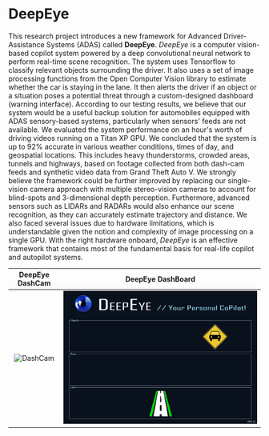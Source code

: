# DeepEye
This research project introduces a new framework for Advanced Driver-Assistance Systems (ADAS) called **DeepEye**. *DeepEye* is a computer vision-based copilot system powered by a deep convolutional neural network to perform real-time scene recognition. The system uses Tensorflow to classify relevant objects surrounding the driver. It also uses a set of image processing functions from the Open Computer Vision library to estimate whether the car is staying in the lane. It then alerts the driver if an object or a situation poses a potential threat through a custom-designed dashboard (warning interface). According to our testing results, we believe that our system would be a useful backup solution for automobiles equipped with ADAS sensory-based systems, particularly when sensors' feeds are not available. We evaluated the system performance on an hour's worth of driving videos running on a Titan XP GPU. We concluded that the system is up to $92\%$ accurate in various weather conditions, times of day, and geospatial locations. This includes heavy thunderstorms, crowded areas, tunnels and highways, based on footage collected from both dash-cam feeds and synthetic video data from Grand Theft Auto V. We strongly believe the framework could be further improved by replacing our single-vision camera approach with multiple stereo-vision cameras to account for blind-spots and 3-dimensional depth perception. Furthermore, advanced sensors such as LIDARs and RADARs would also enhance our scene recognition, as they can accurately estimate trajectory and distance. We also faced several issues due to hardware limitations, which is understandable given the notion and complexity of image processing on a single GPU. With the right hardware onboard, *DeepEye* is an effective framework that contains most of the fundamental basis for real-life copilot and autopilot systems.

DeepEye DashCam | DeepEye DashBoard 
:-------------------------:|:-------------------------:
![DashCam](dashcam.gif) | ![DashBoard](dashboard.gif) 
